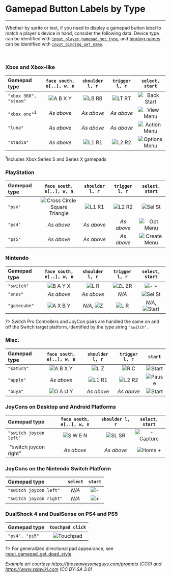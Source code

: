 # Gamepad Button Labels by Type

---

Whether by sprite or text, if you need to display a gamepad button label to match a player's device in hand, consider the following data. 
Device type can be identified with [`input_player_gamepad_get_type`](Functions-(Players)#input_player_gamepad_get_typeplayerindex), 
and [binding names](Binding-Names) can be identified with [`input_binding_get_name`](Functions-(Bindings)#input_binding_get_namebinding).

&nbsp;

### Xbox and Xbox-like

| Gamepad type             |`face south, e[..], w, n`| `shoulder l, r`   | `trigger l, r`     | `select, start`          |
|:-------------------------|:-----------------------:|:-----------------:|:------------------:|:------------------------:|
| `"xbox 360", "steam"`    | ![A B X Y][xb_face]     | ![LB RB][xb_shld] | ![LT RT][xb_trggr] | ![Back Start][xb_meta]   |
| `"xbox one"`<sup>1</sup> | *As above*              | *As above*        | *As above*         | ![View Menu][xo_meta]    |
| `"luna"`                 | *As above*              | *As above*        | *As above*         | ![Action Menu][lu_meta]  |
| `"stadia"`               | *As above*              | ![L1 R1][ps_shld] | ![L2 R2][ps_trggr] | ![Options Menu][st_meta] |

<sup>1</sup>Includes Xbox Series S and Series X gamepads

### PlayStation

| Gamepad type | `face south, e[..], w, n`                | `shoulder l, r`   | `trigger l, r`     | `select, start`          |
|:-------------|:----------------------------------------:|:-----------------:|:------------------:|:------------------------:|
| `"psx"`      | ![Cross Circle Square Triangle][ps_face] | ![L1 R1][ps_shld] | ![L2 R2][ps_trggr] | ![Sel St][ps3_meta]      |
| `"ps4"`      | *As above*                               | *As above*        | *As above*         | ![Opt Menu][ps4_meta]    |
| `"ps5"`      | *As above*                               | *As above*        | *As above*         | ![Create Menu][ps5_meta] |


### Nintendo

| Gamepad type |`face south, e[..], w, n`| `shoulder l, r`      | `trigger l, r`      | `select, start`          |
|:-------------|:-----------------------:|:--------------------:|:-------------------:|:------------------------:|
|`"switch"`    | ![B A Y X][nin_face]    | ![L R][nin_shld]     | ![ZL ZR][nin_trggr] | ![- +][nin_meta]         |
|`"snes"`      | *As above*              | *As above*           | *N/A*               | ![Sel St][sfc_meta]      |
|`"gamecube"`  | ![A X B Y][gc_face]     | *N/A*, ![Z][gc_shld] | ![L R][gc_trggr]    | *N/A*, ![Start][gc_start]|

?> Switch Pro Controllers and JoyCon pairs are handled the same on and off the Switch target platform, identified by the type string `"switch"`.

### Misc.

| Gamepad type |`face south, e[..], w, n`| `shoulder l, r`  | `trigger l, r`     | `start`             |
|:-------------|:-----------------------:|:----------------:|:------------------:|:-------------------:|
| `"saturn"`   | ![A B X Y][xb_face]     | ![L Z][sat_shld] | ![R C][sat_trggr]  | ![Start][sat_start] |
| `"apple"`    | *As above*              | ![L1 R1][ps_shld]| ![L2 R2][ps_trggr] | ![Pause][ap_start]  |
| `"ouya"`     | ![O A U Y][oy_face]     | *As above*       | *As above*         | ![Start][oy_start]  |


### JoyCons on Desktop and Android Platforms

| Gamepad type         |`face south, e[..], w, n`| `shoulder l, r`   | `select, start`        |
|:---------------------|:-----------------------:|:-----------------:|:----------------------:|
|`"switch joycon left"`| ![S W E N][jc_face]     | ![SL SR][jc_shld] | ![- Capture][jcl_meta] |
|`"switch joycon right"| *As above*              | *As above*        | ![Home +][jcr_meta]    |


### JoyCons on the Nintendo Switch Platform

| Gamepad type          | `select` | `start`         |
|:----------------------|:--------:|:---------------:|
|`"switch joycon left"` | *N/A*    | ![-][jcl_start] |
|`"switch joycon right"`| *N/A*    | ![+][jcr_start] |


### DualShock 4 and DualSense on PS4 and PS5

| Gamepad type   | `touchpad click`       |
|:---------------|:----------------------:|
| `"ps4", "ps5"` | ![Touchpad][ps_touchpad] |

?> For generalized directional pad appearance, see [input_gamepad_get_dpad_style](Functions-(Gamepad)#input_gamepad_get_dpad_stylegamepadindex).

*Example art courtesy https://thoseawesomeguys.com/prompts (CC0) and https://www.ssbwiki.com (CC BY-SA 3.0)*

[xb_face]: https://i.imgur.com/StIK9or.png
[xb_shld]: https://i.imgur.com/W3isGVt.png
[xb_trggr]: https://i.imgur.com/XtrPne2.png
[xb_meta]: https://i.imgur.com/S9lZyQe.png
[ps_face]: https://i.imgur.com/lBwBvfL.png
[ps_shld]: https://i.imgur.com/Y7OzYx5.png
[ps_trggr]: https://i.imgur.com/38ifmTB.png
[ps4_meta]: https://i.imgur.com/3u6CDEl.png
[ps5_meta]: https://i.imgur.com/7k8dZJI.png
[xo_meta]: https://i.imgur.com/YFmYk3A.png
[st_meta]: https://i.imgur.com/e1q0Phl.png
[lu_meta]: https://i.imgur.com/UEbKUhP.png
[ps3_meta]: https://i.imgur.com/MPT3cmA.png
[nin_face]: https://i.imgur.com/OZhHN2h.png
[nin_shld]: https://i.imgur.com/hMP8Esy.png
[nin_trggr]: https://i.imgur.com/Egetbv5.png
[nin_meta]: https://i.imgur.com/Y1HWmkF.png
[gc_face]: https://i.imgur.com/VGJomWe.png
[gc_shld]: https://i.imgur.com/0nt3DqX.png
[gc_trggr]: https://i.imgur.com/GypmO6Z.png
[gc_start]: https://i.imgur.com/9aYN8sf.png
[sat_shld]: https://i.imgur.com/RMb1tVb.png
[sat_trggr]: https://i.imgur.com/gH6IdMN.png
[ap_start]: https://i.imgur.com/SqQJdSB.png
[oy_face]: https://i.imgur.com/zOpa5FG.png
[oy_start]: https://i.imgur.com/V6hnmz5.png
[jc_face]: https://i.imgur.com/ynbwHL4.png
[jc_shld]: https://i.imgur.com/jCs47Mj.png
[jcl_meta]: https://i.imgur.com/Cr0AhNw.png
[jcr_meta]: https://i.imgur.com/z0qdUic.png
[jcl_start]: https://i.imgur.com/6QfR7P1.png
[jcr_start]: https://i.imgur.com/ssgumqj.png
[ps_touchpad]: https://i.imgur.com/b3Qai65.png
[sfc_meta]: https://i.imgur.com/9JSWmIJ.png
[sat_start]: https://i.imgur.com/koBBIqe.png
